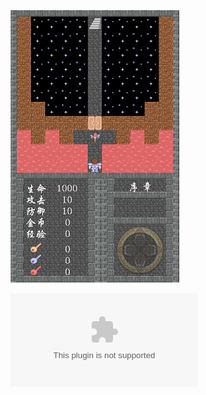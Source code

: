 ![Screenshot](https://raw.githubusercontent.com/CNCoderX/MagicTower/master/android/screenshot.png)

![Download](https://github.com/CNCoderX/MagicTower/releases/download/v1.0.0/android-release.apk)

